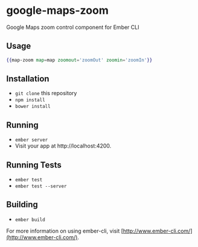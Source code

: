 # google-maps-zoom

Google Maps zoom control component for Ember CLI

## Usage

```hbs
{{map-zoom map=map zoomout='zoomOut' zoomin='zoomIn'}}
```

## Installation

* `git clone` this repository
* `npm install`
* `bower install`

## Running

* `ember server`
* Visit your app at http://localhost:4200.

## Running Tests

* `ember test`
* `ember test --server`

## Building

* `ember build`

For more information on using ember-cli, visit [http://www.ember-cli.com/](http://www.ember-cli.com/).

